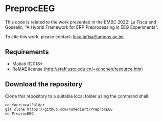 # PreprocEEG
 
This code is related to the work presented in the EMBC 2022:
La Fisca and Gosselin, "A Hybrid Framework for ERP Preprocessing in EEG Experiments".

To cite this work, please contact: luca.lafisa@umons.ac.be


## Requirements
- Matlab R2018+
- ReMAE license (http://staff.ustc.edu.cn/~xunchen/resource.htm)

## Download the repository
Clone this repository to a suitable local folder using the command shell:
```
cd YourLocalFolder
git clone https://github.com/numediart/PreprocEEG
cd PreprocEEG
```
